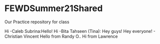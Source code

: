 # FEWDSummer21Shared
Our Practice repository for class

Hi -Caleb
Subrina:Hello!
Hi -Bita
Tahseen (Tina): Hey guys!
Hey everyone! - Christian Vincent
Hello from Randy O..
Hi from Lawrence
